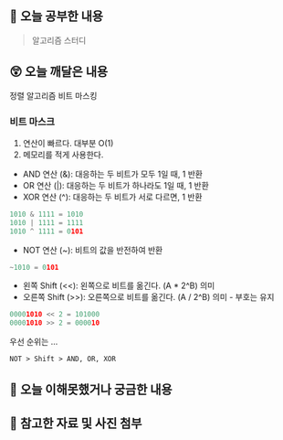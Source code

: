 ## 📝 오늘 공부한 내용
> 알고리즘 스터디

## 😲 오늘 깨달은 내용
정렬 알고리즘
비트 마스킹
### 비트 마스크

1. 연산이 빠르다. 대부분 O(1)
2. 메모리를 적게 사용한다.


- AND 연산 (&): 대응하는 두 비트가 모두 1일 때, 1 반환
- OR 연산 (|): 대응하는 두 비트가 하나라도 1일 때, 1 반환
- XOR 연산 (^): 대응하는 두 비트가 서로 다르면, 1 반환

```python
1010 & 1111 = 1010
1010 | 1111 = 1111
1010 ^ 1111 = 0101
```

- NOT 연산 (~): 비트의 값을 반전하여 반환

```python
~1010 = 0101
```

- 왼쪽 Shift (<<): 왼쪽으로 비트를 옮긴다. (A * 2^B) 의미
- 오른쪽 Shift (>>): 오른쪽으로 비트를 옮긴다. (A / 2^B) 의미 - 부호는 유지

```python
00001010 << 2 = 101000
00001010 >> 2 = 000010
```

우선 순위는 … 

`NOT > Shift > AND, OR, XOR`

## 🥲 오늘 이해못했거나 궁금한 내용

   
## 📁 참고한 자료 및 사진 첨부
